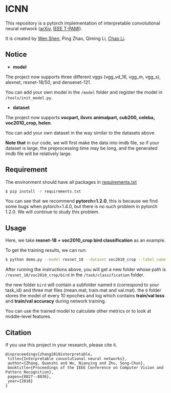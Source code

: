# ICNN

This repository is a pytorch implementation of interpretable convolutional neural network
([arXiv](https://arxiv.org/abs/1710.00935), [IEEE T-PAMI](https://ieeexplore.ieee.org/document/9050545)). 

It is created by [Wen Shen](https://ada-shen.github.io), Ping Zhao, Qiming Li, [Chao Li](
http://www.ict.cas.cn/sourcedb_2018_ict_cas/cn/jssrck/201810/t20181030_5151364.html).


## Notice
- **model**

The project now supports three different vggs (vgg_vd_16, vgg_m, vgg_s),
                                         alexnet, resnet-18/50, and densenet-121.
                                         
You can add your own model in the `/model` folder and register the model in `/tools/init_model.py`.

- **dataset**

The project now supports **vocpart, ilsvrc animalpart, cub200, 
                         celeba, voc2010_crop, helen**.
                         
You can add your own dataset in the way similar to the datasets above. 

**Note that** in our code, we will first make the data into imdb file, 
so if your dataset is large, the preprocessing time may be long, 
and the generated imdb file will be relatively large.

## Requirement

The environment should have all packages in [requirements.txt](./requirements.txt)
```bash
$ pip install -r requirements.txt
```

You can see that we recommend **pytorch=1.2.0**, this is because we find some bugs when pytorch=1.4.0,
but there is no such problem in pytorch 1.2.0. We will continue to study this problem.

## Usage
Here, we take **resnet-18 + voc2010_crop bird classification** as an example.

To get the training results, we can run:
```bash
$ python demo.py --model resnet_18 --dataset voc2010_crop --label_name bird
```
After running the instructions above, you will get a new folder whose path is
`/resnet_18/voc2010_crop/bird` in the `/task/classification` folder.

the new folder `bird` will contain a subfolder named `0` (correspond to your task_id) and three mat files (mean.mat, train.mat and val.mat).
the `0` folder stores the model of every 10 epoches and log which contains 
**train/val loss** and **train/val accuracy**  during network training.

You can use the trained model to calculate other metrics or to look at middle-level features.

<!--our experiment environment: 
    python: 3.7.7
    torch: 1.2.0
    torchvision: 0.4.0a0
    cuda: 10.2
    gpu: 2080Ti
-->

## Citation

If you use this project in your research, please cite it.

```
@inproceedings{zhang2018interpretable,
 title={Interpretable convolutional neural networks},
 author={Zhang, Quanshi and Wu, Nianying and Zhu, Song-Chun},
 booktitle={Proceedings of the IEEE Conference on Computer Vision and Pattern Recognition},
 pages={8827--8836},
 year={2018}
}
```



